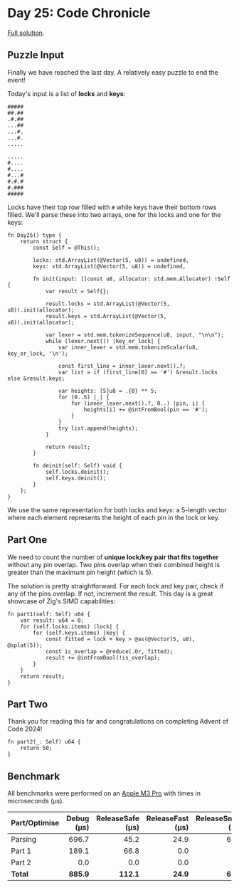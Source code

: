 # Day 25: Code Chronicle

[Full solution](../src/days/day25.zig).

## Puzzle Input

Finally we have reached the last day. A relatively easy puzzle to end the event!

Today's input is a list of **locks** and **keys**:

```plaintext
#####
##.##
.#.##
...##
...#.
...#.
.....

.....
#....
#....
#...#
#.#.#
#.###
#####
```

 Locks have their top row filled with `#` while keys have their bottom rows filled. We'll parse these into two arrays, one for the locks and one for the keys:
 
```zig
fn Day25() type {
    return struct {
        const Self = @This();

        locks: std.ArrayList(@Vector(5, u8)) = undefined,
        keys: std.ArrayList(@Vector(5, u8)) = undefined,

        fn init(input: []const u8, allocator: std.mem.Allocator) !Self {
            var result = Self{};

            result.locks = std.ArrayList(@Vector(5, u8)).init(allocator);
            result.keys = std.ArrayList(@Vector(5, u8)).init(allocator);

            var lexer = std.mem.tokenizeSequence(u8, input, "\n\n");
            while (lexer.next()) |key_or_lock| {
                var inner_lexer = std.mem.tokenizeScalar(u8, key_or_lock, '\n');

                const first_line = inner_lexer.next().?;
                var list = if (first_line[0] == '#') &result.locks else &result.keys;

                var heights: [5]u8 = .{0} ** 5;
                for (0..5) |_| {
                    for (inner_lexer.next().?, 0..) |pin, i| {
                        heights[i] += @intFromBool(pin == '#');
                    }
                }
                try list.append(heights);
            }

            return result;
        }

        fn deinit(self: Self) void {
            self.locks.deinit();
            self.keys.deinit();
        }
    };
}
```

We use the same representation for both locks and keys: a 5-length vector where each element represents the height of each pin in the lock or key.

## Part One

We need to count the number of **unique lock/key pair that fits together** without any pin overlap. Two pins overlap when their combined height is greater than the maximum pin height (which is 5).

The solution is pretty straightforward. For each lock and key pair, check if any of the pins overlap. If not, increment the result. This day is a great showcase of Zig's SIMD capabilities:

```zig
fn part1(self: Self) u64 {
    var result: u64 = 0;
    for (self.locks.items) |lock| {
        for (self.keys.items) |key| {
            const fitted = lock + key > @as(@Vector(5, u8), @splat(5));
            const is_overlap = @reduce(.Or, fitted);
            result += @intFromBool(!is_overlap);
        }
    }
    return result;
}
```


## Part Two

Thank you for reading this far and congratulations on completing Advent of Code 2024!

```zig
fn part2(_: Self) u64 {
    return 50;
}
```

## Benchmark

All benchmarks were performed on an [Apple M3 Pro](https://en.wikipedia.org/wiki/Apple_M3) with times in microseconds (µs).

| Part/Optimise | Debug (µs) | ReleaseSafe (µs) | ReleaseFast (µs) | ReleaseSmall (µs) |
|-------------- | ---------: | ---------------: | ---------------: | ----------------: |
| Parsing       | 696.7      | 45.2             | 24.9             | 60.3              |
| Part 1        | 189.1      | 66.8             | 0.0              | 0.0               |
| Part 2        | 0.0        | 0.0              | 0.0              | 0.0               |
| **Total**     | **885.9**  | **112.1**        | **24.9**         | **60.4**          |
